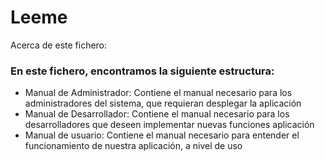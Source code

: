 <div class="header">
  <h1>Leeme</h1>
  <p>Acerca de este fichero:</p>
</div>
<div class="content">
  <h3>En este fichero, encontramos la siguiente estructura: </h3>
  <ul>    
    <li>Manual de Administrador: Contiene el manual necesario para los administradores del sistema, que requieran desplegar la aplicación </li>
    <li>Manual de Desarrollador: Contiene el manual necesario para los desarrolladores que deseen implementar nuevas funciones aplicación </li>
    <li>Manual de usuario: Contiene el manual necesario para entender el funcionamiento de nuestra aplicación, a nivel de uso</li>
  </ul>
</div>
